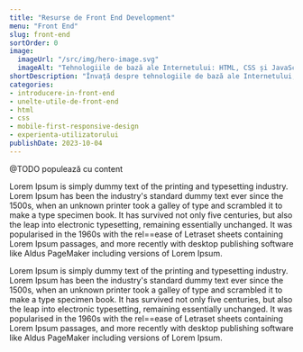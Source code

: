 ```yaml
---
title: "Resurse de Front End Development"
menu: "Front End"
slug: front-end
sortOrder: 0
image:
  imageUrl: "/src/img/hero-image.svg"
  imageAlt: "Tehnologiile de bază ale Internetului: HTML, CSS și JavaScript"
shortDescription: "Învață despre tehnologiile de bază ale Internetului, descoperă ce este și cum funcționează o pagină web și cum să construiești și tu aplicații online."
categories:
- introducere-in-front-end
- unelte-utile-de-front-end
- html
- css
- mobile-first-responsive-design
- experienta-utilizatorului
publishDate: 2023-10-04
---
```


@TODO populează cu content

Lorem Ipsum is simply dummy text of the printing and typesetting industry. Lorem Ipsum has been the industry's standard dummy text ever since the 1500s, when an unknown printer took a galley of type and scrambled it to make a type specimen book. It has survived not only five centuries, but also the leap into electronic typesetting, remaining essentially unchanged. It was popularised in the 1960s with the rel==ease of Letraset sheets containing Lorem Ipsum passages, and more recently with desktop publishing software like Aldus PageMaker including versions of Lorem Ipsum.

Lorem Ipsum is simply dummy text of the printing and typesetting industry. Lorem Ipsum has been the industry's standard dummy text ever since the 1500s, when an unknown printer took a galley of type and scrambled it to make a type specimen book. It has survived not only five centuries, but also the leap into electronic typesetting, remaining essentially unchanged. It was popularised in the 1960s with the rel==ease of Letraset sheets containing Lorem Ipsum passages, and more recently with desktop publishing software like Aldus PageMaker including versions of Lorem Ipsum.